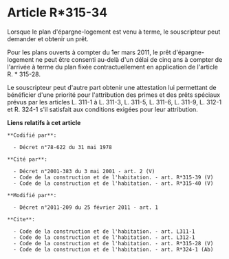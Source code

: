 # Article R*315-34

Lorsque le plan d'épargne-logement est venu à terme, le souscripteur peut demander et obtenir un prêt. 

Pour les plans ouverts à compter du 1er mars 2011, le prêt d'épargne-logement ne peut être consenti au-delà d'un délai de
cinq ans à compter de l'arrivée à terme du plan fixée contractuellement en application de l'article R. * 315-28. 

Le souscripteur peut d'autre part obtenir une attestation lui permettant de bénéficier d'une priorité pour l'attribution des
primes et des prêts spéciaux prévus par les articles L. 311-1 à L. 311-3, L. 311-5, L. 311-6, L. 311-9, L. 312-1 et R. 324-1
s'il satisfait aux conditions exigées pour leur attribution.

**Liens relatifs à cet article**

	**Codifié par**:

	  - Décret n°78-622 du 31 mai 1978

	**Cité par**:

	  - Décret n°2001-383 du 3 mai 2001 - art. 2 (V)
	  - Code de la construction et de l'habitation. - art. R*315-39 (V)
	  - Code de la construction et de l'habitation. - art. R*315-40 (V)

	**Modifié par**:

	  - Décret n°2011-209 du 25 février 2011 - art. 1

	**Cite**:

	  - Code de la construction et de l'habitation. - art. L311-1
	  - Code de la construction et de l'habitation. - art. L312-1
	  - Code de la construction et de l'habitation. - art. R*315-28 (V)
	  - Code de la construction et de l'habitation. - art. R*324-1 (Ab)

